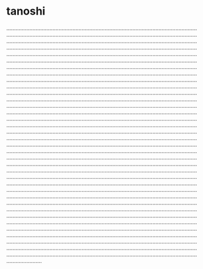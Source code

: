 # tanoshi

.......................................................................................................................................................................................................................................................................................................................................................................................................................................................................................................................................................................................................................................................................................................................................................................................................................................................................................................................................................................................................................................................................................................................................................................................................................................................................................................................................................................................................................................................................................................................................................................................................................................................................................................................................................................................................................................................................................................................................................................................................................................................................................................................................................................................................................................................................................................................................................................................................................................................................................................................................................................................................................................................................................................................................................................................................................................................................................................................................................................................................................................................................................................................................................................................................................................................................................................................................................................................................................................................................................................................................................................................................................................................................................................................................................................................................................................................................................................................................................................................................................................................................................................................................................................................................................................................................................................................................................................................................................................................................................................................................................................................................................................................................